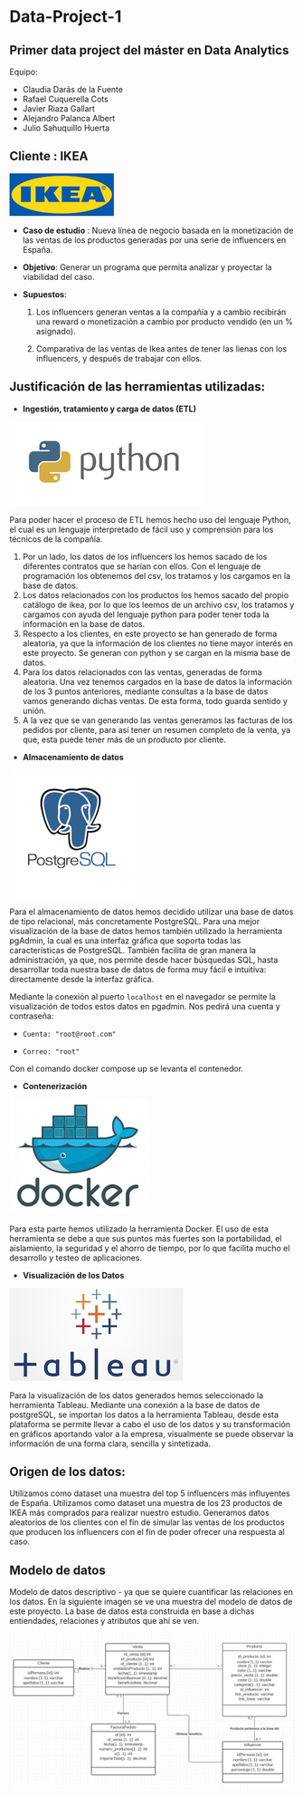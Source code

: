 # Data-Project-1

## Primer data project del máster en Data Analytics

Equipo:
  - Claudia Darás de la Fuente
  - Rafael Cuquerella Cots
  - Javier Riaza Gallart
  - Alejandro Palanca Albert
  - Julio Sahuquillo Huerta 
  

## **Cliente** : IKEA

![IKEA](./Imagenes/IKEA.png)

- **Caso de estudio** : Nueva línea de negocio basada en la monetización de las ventas de los productos generadas por una serie de influencers en España.

- **Objetivo**: Generar un programa que permita analizar y proyectar la viabilidad del caso.

- **Supuestos**:

  1. Los influencers generan ventas a la compañía y a cambio recibirán una reward o monetización a cambio por producto vendido (en un % asignado).

  2. Comparativa de las ventas de Ikea antes de tener las lienas con los influencers, y después de trabajar con ellos.

## Justificación de las herramientas utilizadas:

- **Ingestión, tratamiento y carga de datos (ETL)**

![python](./Imagenes/python.png)

Para poder hacer el proceso de ETL hemos hecho uso del lenguaje Python, el cual es un lenguaje interpretado de fácil uso y comprensión para los técnicos de la compañía.

1. Por un lado, los datos de los influencers los hemos sacado de los diferentes contratos que se harían con ellos. Con el lenguaje de programación los obtenemos del csv, los tratamos y los cargamos en la base de datos.
2. Los datos relacionados con los productos los hemos sacado del propio catálogo de ikea, por lo que los leemos de un archivo csv, los tratamos y cargamos con ayuda del lenguaje python para poder tener toda la información en la base de datos.
3. Respecto a los clientes, en este proyecto se han generado de forma aleatoria, ya que la información de los clientes no tiene mayor interés en este proyecto. Se generan con python y se cargan en la misma base de datos.
4. Para los datos relacionados con las ventas, generadas de forma aleatoria. Una vez tenemos cargados en la base de datos la información de los 3 puntos anteriores, mediante consultas a la base de datos vamos generando dichas ventas. De esta forma, todo guarda sentido y unión.
5. A la vez que se van generando las ventas generamos las facturas de los pedidos por cliente, para así tener un resumen completo de la venta, ya que, esta puede tener más de un producto por cliente.

- **Almacenamiento de datos**
  
![bbdd](./Imagenes/bd.png)

Para el almacenamiento de datos hemos decidido utilizar una base de datos de tipo relacional, más concretamente PostgreSQL. Para una mejor visualización de la base de datos hemos también utilizado la herramienta pgAdmin, la cual es una interfaz gráfica que soporta todas las características de PostgreSQL. También facilita de gran manera la administración, ya que,  nos permite desde hacer búsquedas SQL, hasta desarrollar toda nuestra base de datos de forma muy fácil e intuitiva: directamente desde la interfaz gráfica.

Mediante la conexión al puerto `localhost` en el navegador se permite la visualización de todos estos datos en pgadmin. Nos pedirá una cuenta y contraseña:

- `Cuenta: "root@root.com"`

- `Correo: "root"`

Con el comando docker compose up se levanta el contenedor.

- **Contenerización**

![docker](Imagenes/docker.png)

Para esta parte hemos utilizado la herramienta Docker. El uso de esta herramienta se debe a que sus puntos más fuertes son la portabilidad, el aislamiento, la seguridad y el ahorro de tiempo, por lo que facilita mucho el desarrollo y testeo de aplicaciones.  

- **Visualización de los Datos**
  
![tableau](Imagenes/tableau.png)

Para la visualización de los datos generados hemos seleccionado la herramienta Tableau. Mediante una conexión a la base de datos de postgreSQL, se importan los datos a la herramienta Tableau, desde esta plataforma se permite llevar a cabo el uso de los datos y su transformación en gráficos aportando valor a la empresa, visualmente se puede observar la información de una forma clara, sencilla y sintetizada.

## Origen de los datos:

Utilizamos como dataset una muestra del top 5 influencers más influyentes de España.
Utilizamos como dataset una muestra de los 23 productos de IKEA más comprados para realizar nuestro estudio.
Generamos datos aleatorios de los clientes con el fin de simular las ventas de los productos que producen los influencers con el fin de poder ofrecer una respuesta al caso.

## Modelo de datos

Modelo de datos descriptivo - ya que se quiere cuantificar las relaciones en los datos. En la siguiente imagen se ve una muestra del modelo de datos de este proyecto. La base de datos esta construida en base a dichas entiendades, relaciones y atributos que ahí se ven.

![Modelo de datos](Imagenes/modeloDatos.png)